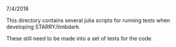 7/4/2018

This directory contains several julia scripts for running
tests when developing STARRY/limbdark.

These still need to be made into a set of tests for the
code.
